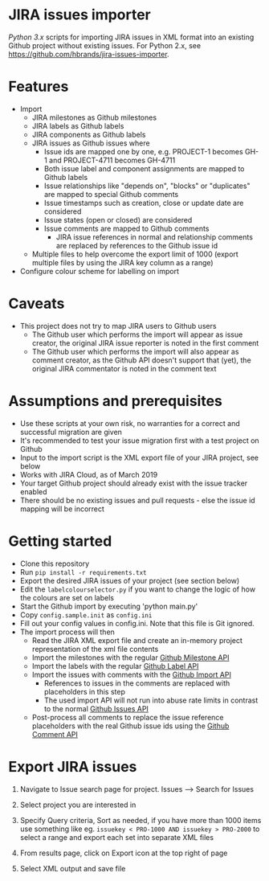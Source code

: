 # JIRA issues importer

*Python 3.x* scripts for importing JIRA issues in XML format into an existing Github project without existing issues.  For Python 2.x, see https://github.com/hbrands/jira-issues-importer.

# Features

* Import
  * JIRA milestones as Github milestones
  * JIRA labels as Github labels
  * JIRA components as Github labels
  * JIRA issues as Github issues where
    * Issue ids are mapped one by one, e.g. PROJECT-1 becomes GH-1 and PROJECT-4711 becomes GH-4711
    * Both issue label and component assignments are mapped to Github labels
    * Issue relationships like "depends on", "blocks" or "duplicates" are mapped to special Github comments
    * Issue timestamps such as creation, close or update date are considered
    * Issue states (open or closed) are considered
    * Issue comments are mapped to Github comments
      * JIRA issue references in normal and relationship comments are replaced by references to the Github issue id    
  * Multiple files to help overcome the export limit of 1000 (export multiple files by using the JIRA key column as a range)    
* Configure colour scheme for labelling on import

# Caveats
 * This project does not try to map JIRA users to Github users
   * The Github user which performs the import will appear as issue creator, the original JIRA issue reporter is noted in the first comment
   * The Github user which performs the import will also appear as comment creator, as the Github API doesn't support that (yet),
     the original JIRA commentator is noted in the comment text

# Assumptions and prerequisites

* Use these scripts at your own risk, no warranties for a correct and successful migration are given
* It's recommended to test your issue migration first with a test project on Github
* Input to the import script is the XML export file of your JIRA project, see below
* Works with JIRA Cloud, as of March 2019
* Your target Github project should already exist with the issue tracker enabled
* There should be no existing issues and pull requests - else the issue id mapping will be incorrect

# Getting started

* Clone this repository
* Run `pip install -r requirements.txt`
* Export the desired JIRA issues of your project (see section below)
* Edit the `labelcolourselector.py` if you want to change the logic of how the colours are set on labels
* Start the Github import by executing 'python main.py'
* Copy `config.sample.init` as `config.ini`
* Fill out your config values in config.ini.  Note that this file is Git ignored.
* The import process will then
  * Read the JIRA XML export file and create an in-memory project representation of the xml file contents
  * Import the milestones with the regular [Github Milestone API](https://developer.github.com/v3/issues/milestones/)
  * Import the labels with the regular [Github Label API](https://developer.github.com/v3/issues/labels/)
  * Import the issues with comments with the [Github Import API](https://gist.github.com/jonmagic/5282384165e0f86ef105)
    * References to issues in the comments are replaced with placeholders in this step
    * The used import API will not run into abuse rate limits in contrast to the normal [Github Issues API](https://developer.github.com/v3/issues/)
  * Post-process all comments to replace the issue reference placeholders with the real Github issue ids using the [Github Comment API](https://developer.github.com/v3/issues/comments/)

# Export JIRA issues

1. Navigate to Issue search page for project. Issues --> Search for Issues

1. Select project you are interested in

1. Specify Query criteria, Sort as needed, if you have more than 1000 items use something like eg. `issuekey < PRO-1000 AND issuekey > PRO-2000` to select a range and export each set into separate XML files

1. From results page, click on Export icon at the top right of page

1. Select XML output and save file
